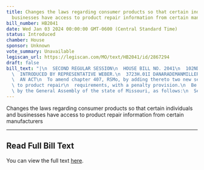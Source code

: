 ```yaml
---
title: Changes the laws regarding consumer products so that certain individuals and
  businesses have access to product repair information from certain manufacturers
bill_number: HB2041
date: Wed Jan 03 2024 00:00:00 GMT-0600 (Central Standard Time)
status: Introduced
chamber: House
sponsor: Unknown
vote_summary: Unavailable
legiscan_url: https://legiscan.com/MO/text/HB2041/id/2867294
draft: false
bill_text: "|\n  SECOND REGULAR SESSION\n  HOUSE BILL NO. 2041\n  102ND GENERAL ASSEMBLY\n\
  \  INTRODUCED BY REPRESENTATIVE WEBER.\n  3723H.01I DANARADEMANMILLER,ChiefClerk\n\
  \  AN ACT\n  To amend chapter 407, RSMo, by adding thereto two new sections relating\
  \ to product repair\n  requirements, with a penalty provision.\n  Be it enacted\
  \ by the General Assembly of the state of Missouri, as follows:\n  SectionA. Chapter407,RSMo,isamendedbyaddingtheretotwonewsections,tobe"
---
```

Changes the laws regarding consumer products so that certain individuals and businesses have access to product repair information from certain manufacturers

---

## Read Full Bill Text

You can view the full text [here](https://legiscan.com/MO/text/HB2041/id/2867294).
